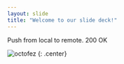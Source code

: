 ```yaml
---
layout: slide
title: "Welcome to our slide deck!"
---
```


Push from local to remote. 200 OK

![octofez](https://octodex.github.com/images/octofez.png)
{: .center}

